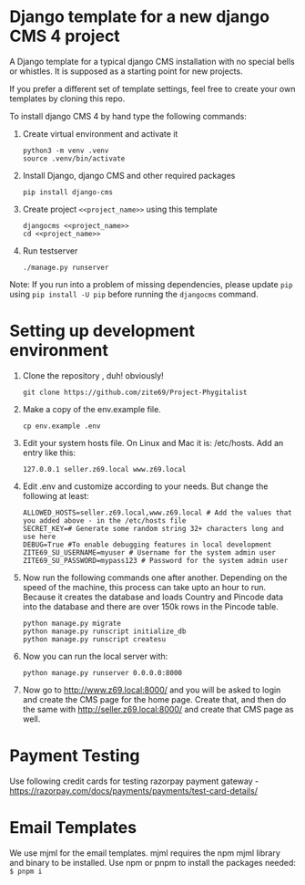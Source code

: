 # Django template for a new django CMS 4 project

A Django template for a typical django CMS installation with no 
special bells or whistles. It is supposed as a starting point 
for new projects.

If you prefer a different set of template settings, feel free to 
create your own templates by cloning this repo.

To install django CMS 4 by hand type the following commands:

1. Create virtual environment and activate it
   ```
   python3 -m venv .venv
   source .venv/bin/activate
   ```
2. Install Django, django CMS and other required packages
   ```
   pip install django-cms
   ```
3. Create project `<<project_name>>` using this template
   ```
   djangocms <<project_name>>
   cd <<project_name>>
   ```
4. Run testserver
   ```
   ./manage.py runserver
   ```

Note: If you run into a problem of missing dependencies, please
update `pip` using `pip install -U pip` before running the 
`djangocms` command.

# Setting up development environment

1. Clone the repository , duh! obviously!
    ```
    git clone https://github.com/zite69/Project-Phygitalist
    ```
2. Make a copy of the env.example file.
    ```
    cp env.example .env
    ```
3. Edit your system hosts file. On Linux and Mac it is: /etc/hosts. Add an entry like this:
    ```
    127.0.0.1 seller.z69.local www.z69.local
    ```
4. Edit .env and customize according to your needs. But change the following at least:
    ```
    ALLOWED_HOSTS=seller.z69.local,www.z69.local # Add the values that you added above - in the /etc/hosts file
    SECRET_KEY=# Generate some random string 32+ characters long and use here
    DEBUG=True #To enable debugging features in local development
    ZITE69_SU_USERNAME=myuser # Username for the system admin user
    ZITE69_SU_PASSWORD=mypass123 # Password for the system admin user
    ```
5. Now run the following commands one after another. Depending on the speed of the machine, this process can take upto an hour to run. Because it creates the database and loads Country and Pincode data into the database and there are over 150k rows in the Pincode table.
    ```
    python manage.py migrate
    python manage.py runscript initialize_db
    python manage.py runscript createsu
    ```
6. Now you can run the local server with:
    ```
    python manage.py runserver 0.0.0.0:8000
    ```
7. Now go to http://www.z69.local:8000/ and you will be asked to login and create the CMS page for the home page. Create that, and then do the same with http://seller.z69.local:8000/ and create that CMS page as well.

# Payment Testing
Use following credit cards for testing razorpay payment gateway - https://razorpay.com/docs/payments/payments/test-card-details/

# Email Templates
We use mjml for the email templates. mjml requires the npm mjml library and binary to be installed. Use npm 
or pnpm to install the packages needed:
`$ pnpm i`
